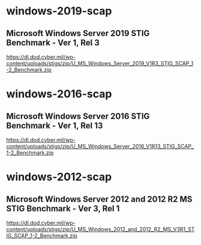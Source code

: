 # windows-2019-scap
## Microsoft Windows Server 2019 STIG Benchmark - Ver 1, Rel 3
https://dl.dod.cyber.mil/wp-content/uploads/stigs/zip/U_MS_Windows_Server_2019_V1R3_STIG_SCAP_1-2_Benchmark.zip
# windows-2016-scap
## Microsoft Windows Server 2016 STIG Benchmark - Ver 1, Rel 13
https://dl.dod.cyber.mil/wp-content/uploads/stigs/zip/U_MS_Windows_Server_2016_V1R13_STIG_SCAP_1-2_Benchmark.zip
# windows-2012-scap
## Microsoft Windows Server 2012 and 2012 R2 MS STIG Benchmark - Ver 3, Rel 1
https://dl.dod.cyber.mil/wp-content/uploads/stigs/zip/U_MS_Windows_2012_and_2012_R2_MS_V3R1_STIG_SCAP_1-2_Benchmark.zip
